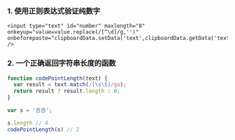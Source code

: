 ### 1. 使用正则表达式验证纯数字
```
<input type="text" id="number" maxlength="8" onkeyup="value=value.replace(/[^\d]/g,'')" onbeforepaste="clipboardData.setData('text',clipboardData.getData('text').replace(/[^\d]/g,''))" />
```


### 2. 一个正确返回字符串长度的函数
```javascript
function codePointLength(text) {
  var result = text.match(/[\s\S]/gu);
  return result ? result.length : 0;
}

var s = '𠮷𠮷';

s.length // 4
codePointLength(s) // 2
```
